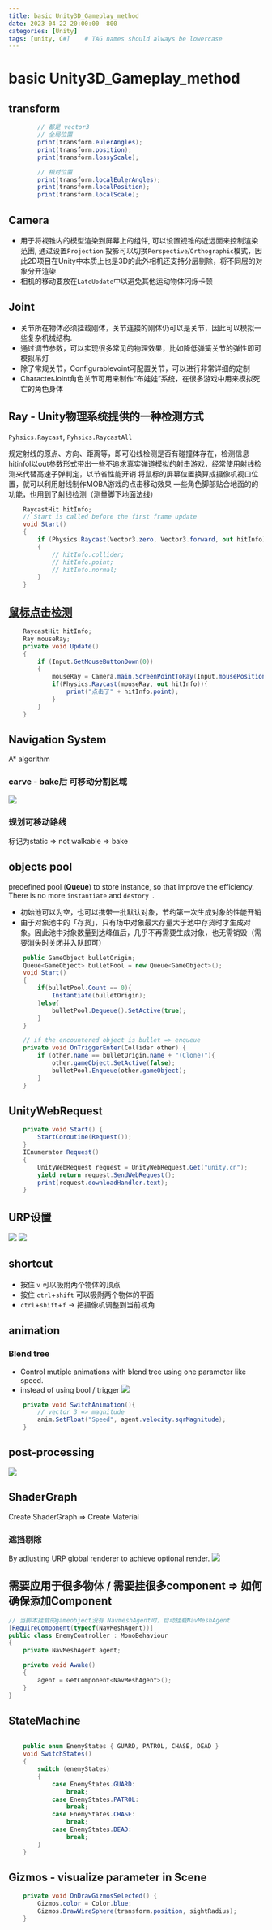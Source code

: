 ```yaml
---
title: basic Unity3D_Gameplay_method
date: 2023-04-22 20:00:00 -800
categories: [Unity]
tags: [unity, C#]    # TAG names should always be lowercase
---
```

# basic Unity3D_Gameplay_method

## transform
```c#
        // 都是 vector3
        // 全局位置
        print(transform.eulerAngles);
        print(transform.position);
        print(transform.lossyScale);

        // 相对位置
        print(transform.localEulerAngles);
        print(transform.localPosition);
        print(transform.localScale);
```

## Camera
- 用于将视锥内的模型渲染到屏幕上的组件, 可以设置视锥的近远面来控制渲染范團, 通过设置`Projection` 投影可以切换`Perspective`/`Orthographic`模式，因此2D项目在Unity中本质上也是3D的此外相机还支持分层剔除，将不同层的对象分开渲染
- 相机的移动要放在`LateUodate`中以避免其他运动物体闪烁卡顿

## Joint
- 关节所在物体必须挂载刚体，关节连接的刚体仍可以是关节，因此可以模拟一些复杂机械结构.
- 通过调节参数，可以实现很多常见的物理效果，比如降低弹簧关节的弹性即可模拟吊灯
- 除了常规关节，Configurablevoint可配置关节，可以进行非常详细的定制
- CharacterJoint角色关节可用来制作“布娃娃”系统，在很多游戏中用来模拟死亡的角色身体

## Ray - Unity物理系统提供的一种检测方式
`Pyhsics.Raycast`, `Pyhsics.RaycastAll`

规定射线的原点、方向、距离等，即可沿线检测是否有碰撞体存在，检测信息hitinfol以out参数形式带出一些不追求真实弹道模拟的射击游戏，经常使用射线检测来代替高速子弹判定，以节省性能开销
将鼠标的屏幕位置换算成摄像机视口位置，就可以利用射线制作MOBA游戏的点击移动效果
一些角色脚部贴合地面的的功能，也用到了射线检测（测量脚下地面法线）
```c#
    RaycastHit hitInfo;
    // Start is called before the first frame update
    void Start()
    {
        if (Physics.Raycast(Vector3.zero, Vector3.forward, out hitInfo))
        {
            // hitInfo.collider;
            // hitInfo.point;
            // hitInfo.normal;
        }
    }
```

## [鼠标点击检测](https://docs.unity3d.com/ScriptReference/Camera.ScreenPointToRay.html)
```c#
    RaycastHit hitInfo;
    Ray mouseRay;
    private void Update()
    {
        if (Input.GetMouseButtonDown(0))
        {
            mouseRay = Camera.main.ScreenPointToRay(Input.mousePosition);
            if(Physics.Raycast(mouseRay, out hitInfo)){
                print("点击了" + hitInfo.point);
            }
        }
    }
```

## Navigation System
A* algorithm
### carve - bake后 可移动分割区域
![](/assets/pic/234939.png)
### 规划可移动路线
标记为static => not walkable => bake

## objects pool
predefined pool (**Queue**) to store instance, so that improve the efficiency. There is no more `instantiate` and `destory `.
- 初始池可以为空，也可以携带一批默认对象，节约第一次生成对象的性能开销
- 由于对象池中的「存货」，只有场中对象最大存量大于池中存货时才生成对象。因此池中对象数量到达峰值后，几乎不再需要生成对象，也无需销毁（需要消失时关闭并入队即可）
```c#
    public GameObject bulletOrigin;
    Queue<GameObject> bulletPool = new Queue<GameObject>();
    void Start()
    {
        if(bulletPool.Count == 0){
            Instantiate(bulletOrigin);
        }else{
            bulletPool.Dequeue().SetActive(true);
        }
    }

    // if the encountered object is bullet => enqueue
    private void OnTriggerEnter(Collider other) {
        if (other.name == bulletOrigin.name + "(Clone)"){
            other.gameObject.SetActive(false);
            bulletPool.Enqueue(other.gameObject);
        }
    }
```

## UnityWebRequest
```c#
    private void Start() {
        StartCoroutine(Request());
    }
    IEnumerator Request()
    {
        UnityWebRequest request = UnityWebRequest.Get("unity.cn");
        yield return request.SendWebRequest();
        print(request.downloadHandler.text);
    }
```

## URP设置
![](/assets/pic/215302.png)
![](/assets/pic/215113.png)

## shortcut
- 按住 `v` 可以吸附两个物体的顶点
- 按住 `ctrl`+`shift` 可以吸附两个物体的平面
- `ctrl`+`shift`+`f` -> 把摄像机调整到当前视角 

## animation
### Blend tree
- Control mutiple animations with blend tree using one parameter like speed.
- instead of using bool / trigger
![](/assets/pic/144712.png)
```c#
    private void SwitchAnimation(){
        // vector 3 => magnitude
        anim.SetFloat("Speed", agent.velocity.sqrMagnitude);
    }
```

## post-processing
![](/assets/pic/142910.png)

## ShaderGraph
Create ShaderGraph => Create Material
### 遮挡剔除
By adjusting URP global renderer to achieve optional render.
![](/assets/pic/152223.png)

## 需要应用于很多物体 / 需要挂很多component => 如何确保添加Component
```c#
// 当脚本挂载的gameobject没有 NavmeshAgent时，自动挂载NavMeshAgent
[RequireComponent(typeof(NavMeshAgent))]
public class EnemyController : MonoBehaviour
{
    private NavMeshAgent agent;

    private void Awake()
    {
        agent = GetComponent<NavMeshAgent>();
    }
}
```

## StateMachine

```c#

    public enum EnemyStates { GUARD, PATROL, CHASE, DEAD }
    void SwitchStates()
    {
        switch (enemyStates)
        {
            case EnemyStates.GUARD:
                break;
            case EnemyStates.PATROL:
                break;
            case EnemyStates.CHASE:
                break;
            case EnemyStates.DEAD:
                break;
        }
    }
```

## Gizmos - visualize parameter in Scene
```c#
    private void OnDrawGizmosSelected() {
        Gizmos.color = Color.blue;
        Gizmos.DrawWireSphere(transform.position, sightRadius);
    }
```